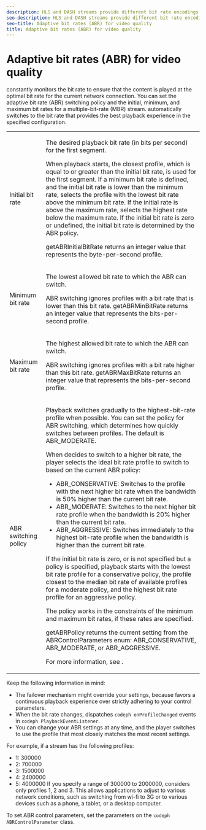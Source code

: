 ```yaml
---
description: HLS and DASH streams provide different bit rate encodings (profiles) for the same short burst of video. can select the quality level for each burst based on the current buffering level and the available bandwidth.
seo-description: HLS and DASH streams provide different bit rate encodings (profiles) for the same short burst of video. can select the quality level for each burst based on the current buffering level and the available bandwidth.
seo-title: Adaptive bit rates (ABR) for video quality
title: Adaptive bit rates (ABR) for video quality
---
```


# Adaptive bit rates (ABR) for video quality

constantly monitors the bit rate to ensure that the content is played at the optimal bit rate for the current network connection. You can set the adaptive bit rate (ABR) switching policy and the initial, minimum, and maximum bit rates for a multiple-bit-rate (MBR) stream.  automatically switches to the bit rate that provides the best playback experience in the specified configuration.

<table id="table_AF838E082235406AA359BF1C1A77F85F"> 
 <tgroup cols="2">
  <colspec colname="col01" colnum="1" colwidth="1.00*" />
  <colspec colnum="2" colname="col2" colwidth="3.45*" /> 
  <tbody> 
   <tr> 
    <td colname="col01">Initial bit rate </td> 
    <td colname="col2"> <p>The desired playback bit rate (in bits per second) for the first segment. </p> <p>When playback starts, the closest profile, which is equal to or greater than the initial bit rate, is used for the first segment. If a minimum bit rate is defined, and the initial bit rate is lower than the minimum rate, 
      <ph conkeyref="phrases/primetime-sdk-name" /> selects the profile with the lowest bit rate above the minimum bit rate. If the initial rate is above the maximum rate, 
      <ph conkeyref="phrases/primetime-sdk-name" /> selects the highest rate below the maximum rate. If the initial bit rate is zero or undefined, the initial bit rate is determined by the ABR policy. </p> <p><span class="codeph">getABRInitialBitRate</span> returns an integer value that represents the byte-per-second profile. </p> </td> 
   </tr> 
   <tr> 
    <td colname="col01">Minimum bit rate </td> 
    <td colname="col2"> <p>The lowest allowed bit rate to which the ABR can switch. </p> <p>ABR switching ignores profiles with a bit rate that is lower than this bit rate. <span class="codeph">getABRMinBitRate</span> returns an integer value that represents the bits-per-second profile. </p> </td> 
   </tr> 
   <tr> 
    <td colname="col01">Maximum bit rate </td> 
    <td colname="col2"> <p>The highest allowed bit rate to which the ABR can switch. </p> <p>ABR switching ignores profiles with a bit rate higher than this bit rate. <span class="codeph">getABRMaxBitRate</span> returns an integer value that represents the bits-per-second profile. </p> </td> 
   </tr> 
   <tr> 
    <td colname="col01">ABR switching policy </td> 
    <td colname="col2"> <p>Playback switches gradually to the highest-bit-rate profile when possible. You can set the policy for ABR switching, which determines how quickly 
      <ph conkeyref="phrases/primetime-sdk-name" /> switches between profiles. The default is <span class="codeph">ABR_MODERATE</span>. </p> <p>When 
      <ph conkeyref="phrases/primetime-sdk-name" /> decides to switch to a higher bit rate, the player selects the ideal bit rate profile to switch to based on the current ABR policy: 
      <ul id="ul_AC9C99D84A3B4A8DBD1A05CC05DEE771"> 
       <li id="li_B79C0AA2CBFB42FF98A257CEC9C400BA"><span class="codeph">ABR_CONSERVATIVE</span>: Switches to the profile with the next higher bit rate when the bandwidth is 50% higher than the current bit rate. </li> 
       <li id="li_38CC3A95D8634F359D0F7C273D0108C0"><span class="codeph">ABR_MODERATE</span>: Switches to the next higher bit rate profile when the bandwidth is 20% higher than the current bit rate. </li> 
       <li id="li_E845C035420D4B3FB2B179F448F8CA85"><span class="codeph">ABR_AGGRESSIVE</span>: Switches immediately to the highest bit-rate profile when the bandwidth is higher than the current bit rate. </li> 
      </ul> </p> <p>If the initial bit rate is zero, or is not specified but a policy is specified, playback starts with the lowest bit rate profile for a conservative policy, the profile closest to the median bit rate of available profiles for a moderate policy, and the highest bit rate profile for an aggressive policy. </p> <p>The policy works in the constraints of the minimum and maximum bit rates, if these rates are specified. </p> <p> <span class="codeph">getABRPolicy</span> returns the current setting from the <span class="codeph">ABRControlParameters</span> enum: <span class="codeph">ABR_CONSERVATIVE</span>, <span class="codeph">ABR_MODERATE</span>, or <span class="codeph">ABR_AGGRESSIVE</span>. </p> <p>For more information, see <a keyref="api-enum-control"></a>. </p> </td> 
   </tr> 
  </tbody> 
 </tgroup> 
</table>

Keep the following information in mind:
* The  failover mechanism might override your settings, because  favors a continuous playback experience over strictly adhering to your control parameters.
* When the bit rate changes,  dispatches `codeph onProfileChanged` events in `codeph PlaybackEventListener`.
* You can change your ABR settings at any time, and the player switches to use the profile that most closely matches the most recent settings.

For example, if a stream has the following profiles:
* 1: 300000
* 2: 700000
* 3: 1500000
* 4: 2400000
* 5: 4000000
If you specify a range of 300000 to 2000000, considers only profiles 1, 2 and 3. This allows applications to adjust to various network conditions, such as switching from wi-fi to 3G or to various devices such as a phone, a tablet, or a desktop computer.

To set ABR control parameters, set the parameters on the `codeph ABRControlParameter` class.

